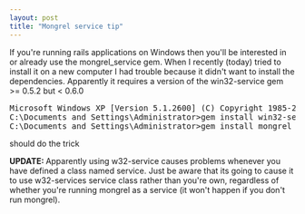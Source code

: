 ```yaml
---
layout: post
title: "Mongrel service tip"
---
```


If you're running rails applications on Windows then you'll be interested in or already use the mongrel_service gem. When I recently (today) tried to install it on a new computer I had trouble because it didn't want to install the dependencies. Apparently it requires a version of the win32-service gem &gt;= 0.5.2 but &lt; 0.6.0
<!--more-->
<div class="CodeRay">
<pre>Microsoft Windows XP [Version 5.1.2600] (C) Copyright 1985-2001 Microsoft Corp.
C:\Documents and Settings\Administrator&gt;gem install win32-service -v 0.5.2
C:\Documents and Settings\Administrator&gt;gem install mongrel_service</pre>
</div>
should do the trick

<strong>UPDATE: </strong>Apparently using w32-service causes problems whenever you have defined a class named service. Just be aware that its going to cause it to use w32-services service class rather than you're own, regardless of whether you're running mongrel as a service (it won't happen if you don't run mongrel).
